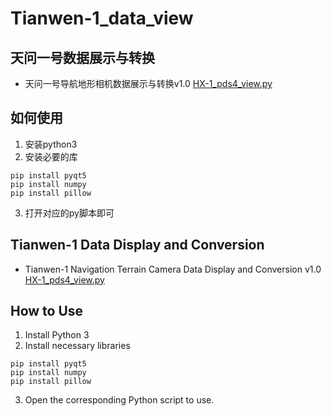 # Tianwen-1_data_view
## 天问一号数据展示与转换
- 天问一号导航地形相机数据展示与转换v1.0
 [HX-1_pds4_view.py](https://github.com/BG9OXA/Tianwen1_data_view)
 ## 如何使用
1. 安装python3
2. 安装必要的库
```
pip install pyqt5
pip install numpy
pip install pillow
```
3. 打开对应的py脚本即可

## Tianwen-1 Data Display and Conversion
- Tianwen-1 Navigation Terrain Camera Data Display and Conversion v1.0
 [HX-1_pds4_view.py](https://github.com/BG9OXA/Tianwen1_data_view)

## How to Use
1. Install Python 3
2. Install necessary libraries
```
pip install pyqt5
pip install numpy
pip install pillow
```
3. Open the corresponding Python script to use.
